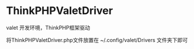 # ThinkPHPValetDriver
valet 开发环境，ThinkPHP框架驱动

将ThinkPHPValetDriver.php文件放置在 ~/.config/valet/Drivers 文件夹下即可
